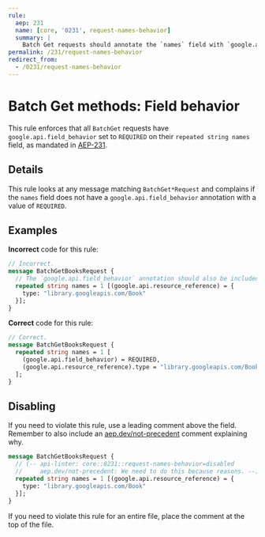 ```yaml
---
rule:
  aep: 231
  name: [core, '0231', request-names-behavior]
  summary: |
    Batch Get requests should annotate the `names` field with `google.api.field_behavior`.
permalink: /231/request-names-behavior
redirect_from:
  - /0231/request-names-behavior
---
```


# Batch Get methods: Field behavior

This rule enforces that all `BatchGet` requests have
`google.api.field_behavior` set to `REQUIRED` on their `repeated string names` field, as
mandated in [AEP-231][].

## Details

This rule looks at any message matching `BatchGet*Request` and complains if the
`names` field does not have a `google.api.field_behavior` annotation with a
value of `REQUIRED`.

## Examples

**Incorrect** code for this rule:

```proto
// Incorrect.
message BatchGetBooksRequest {
  // The `google.api.field_behavior` annotation should also be included.
  repeated string names = 1 [(google.api.resource_reference) = {
    type: "library.googleapis.com/Book"
  }];
}
```

**Correct** code for this rule:

```proto
// Correct.
message BatchGetBooksRequest {
  repeated string names = 1 [
    (google.api.field_behavior) = REQUIRED,
    (google.api.resource_reference).type = "library.googleapis.com/Book"
  ];
}
```

## Disabling

If you need to violate this rule, use a leading comment above the field.
Remember to also include an [aep.dev/not-precedent][] comment explaining why.

```proto
message BatchGetBooksRequest {
  // (-- api-linter: core::0231::request-names-behavior=disabled
  //     aep.dev/not-precedent: We need to do this because reasons. --)
  repeated string names = 1 [(google.api.resource_reference) = {
    type: "library.googleapis.com/Book"
  }];
}
```

If you need to violate this rule for an entire file, place the comment at the
top of the file.

[aep-231]: https://aep.dev/231
[aep.dev/not-precedent]: https://aep.dev/not-precedent
